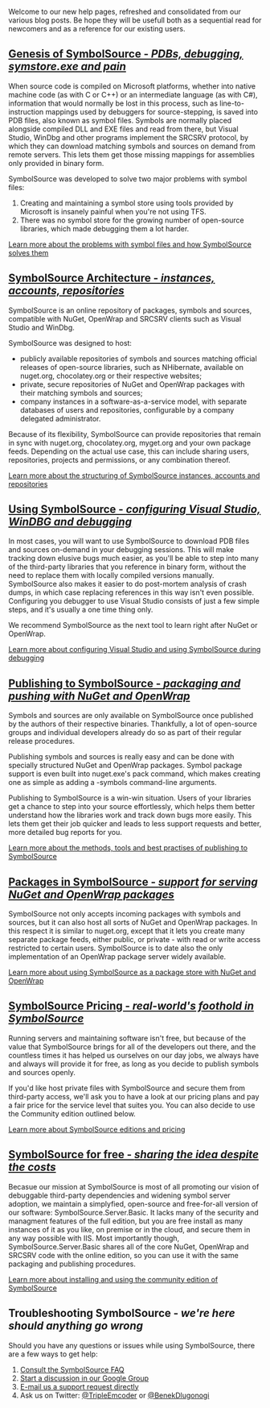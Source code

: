 Welcome to our new help pages, refreshed and consolidated from our various blog posts. Be hope they will be usefull both as a sequential read for newcomers and as a reference for our existing users.

## [Genesis of SymbolSource - *PDBs, debugging, symstore.exe and pain*](Genesis)

When source code is compiled on Microsoft platforms, whether into native machine code (as with C or C++) or an intermediate language (as with C#), information that would normally be lost in this process, such as line-to-instruction mappings used by debuggers for source-stepping, is saved into PDB files, also known as symbol files. Symbols are normally placed alongside compiled DLL and EXE files and read from there, but Visual Studio, WinDbg and other programs implement the SRCSRV protocol, by which they can download matching symbols and sources on demand from remote servers. This lets them get those missing mappings for assemblies only provided in binary form.

SymbolSource was developed to solve two major problems with symbol files:

1. Creating and maintaining a symbol store using tools provided by Microsoft is insanely painful when you're not using TFS.
1. There was no symbol store for the growing number of open-source libraries, which made debugging them a lot harder.

[Learn more about the problems with symbol files and how SymbolSource solves them](Genesis)

## [SymbolSource Architecture - *instances, accounts, repositories*](Architecture)

SymbolSource is an online repository of packages, symbols and sources, compatible with NuGet, OpenWrap and SRCSRV clients such as Visual Studio and WinDbg. 

SymbolSource was designed to host:

* publicly available repositories of symbols and sources matching official releases of open-source libraries, such as NHibernate, available on nuget.org, chocolatey.org or their respective websites;
* private, secure repositories of NuGet and OpenWrap packages with their matching symbols and sources;
* company instances in a software-as-a-service model, with separate databases of users and repositories, configurable by a company delegated administrator.

Because of its flexibility, SymbolSource can provide repositories that remain in sync with nuget.org, chocolatey.org, myget.org and your own package feeds. Depending on the actual use case, this can include sharing users, repositories, projects and permissions, or any combination thereof.

[Learn more about the structuring of SymbolSource instances, accounts and repositories](Architecture)

## [Using SymbolSource - *configuring Visual Studio, WinDBG and debugging*](Using)

In most cases, you will want to use SymbolSource to download PDB files and sources on-demand in your debugging sessions. This will make tracking down elusive bugs much easier, as you'll be able to step into many of the third-party libraries that you reference in binary form, without the need to replace them with locally compiled versions manually. SymbolSource also makes it easier to do post-mortem analysis of crash dumps, in which case replacing references in this way isn't even possible. Configuring you debugger to use Visual Studio consists of just a few simple steps, and it's usually a one time thing only.

We recommend SymbolSource as the next tool to learn right after NuGet or OpenWrap.

[Learn more about configuring Visual Studio and using SymbolSource during debugging](Using)

## [Publishing to SymbolSource - *packaging and pushing with NuGet and OpenWrap*](Publishing)

Symbols and sources are only available on SymbolSource once published by the authors of their respective binaries. Thankfully, a lot of open-source groups and individual developers already do so as part of their regular release procedures.

Publishing symbols and sources is really easy and can be done with specially structured NuGet and OpenWrap packages. Symbol package support is even built into nuget.exe's pack command, which makes creating one as simple as adding a -symbols command-line arguments.

Publishing to SymbolSource is a win-win situation. Users of your libraries get a chance to step into your source effortlessly, which helps them better understand how the libraries work and track down bugs more easily. This lets them get their job quicker and leads to less support requests and better, more detailed bug reports for you.

[Learn more about the methods, tools and best practises of publishing to SymbolSource](Publishing)

## [Packages in SymbolSource - *support for serving NuGet and OpenWrap packages*](Packages)

SymbolSource not only accepts incoming packages with symbols and sources, but it can also host all sorts of NuGet and OpenWrap packages. In this respect it is similar to nuget.org, except that it lets you create many separate package feeds, either public, or private - with read or write access restricted to certain users. SymbolSource is to date also the only implementation of an OpenWrap package server widely available.

[Learn more about using SymbolSource as a package store with NuGet and OpenWrap](Packages)

## [SymbolSource Pricing - *real-world's foothold in SymbolSource*](Pricing)

Running servers and maintaining software isn't free, but because of the value that SymbolSource brings for all of the developers out there, and the countless times it has helped us ourselves on our day jobs, we always have and always will provide it for free, as long as you decide to publish symbols and sources openly.

If you'd like host private files with SymbolSource and secure them from third-party access, we'll ask you to have a look at our pricing plans and pay a fair price for the service level that suites you. You can also decide to use the Community edition outlined below.

[Learn more about SymbolSource editions and pricing](Pricing)

## [SymbolSource for free - *sharing the idea despite the costs*](Basic)

Becasue our mission at SymbolSource is most of all promoting our vision of debuggable third-party dependencies and widening symbol server adoption, we maintain a simplyfied, open-source and free-for-all version of our software: SymbolSource.Server.Basic. It lacks many of the security and managment features of the full edition, but you are free install as many instances of it as you like, on premise or in the cloud, and secure them in any way possible with IIS. Most importantly though, SymbolSource.Server.Basic shares all of the core NuGet, OpenWrap and SRCSRV code with the online edition, so you can use it with the same packaging and publishing procedures.

[Learn more about installing and using the community edition of SymbolSource](Basic)

## Troubleshooting SymbolSource - *we're here should anything go wrong*

Should you have any questions or issues while using SymbolSource, there are a few ways to get help:

1. [Consult the SymbolSource FAQ](FAQ)
1. [Start a discussion in our Google Group](http://groups.google.com/group/symbolsource)
1. [E-mail us a support request directly](mailto:symbolsource@symbolsource.org)
1. Ask us on Twitter:  [@TripleEmcoder](http://twitter.com/TripleEmcoder) or [@BenekDlugonogi](http://twitter.com/BenekDlugonogi)



